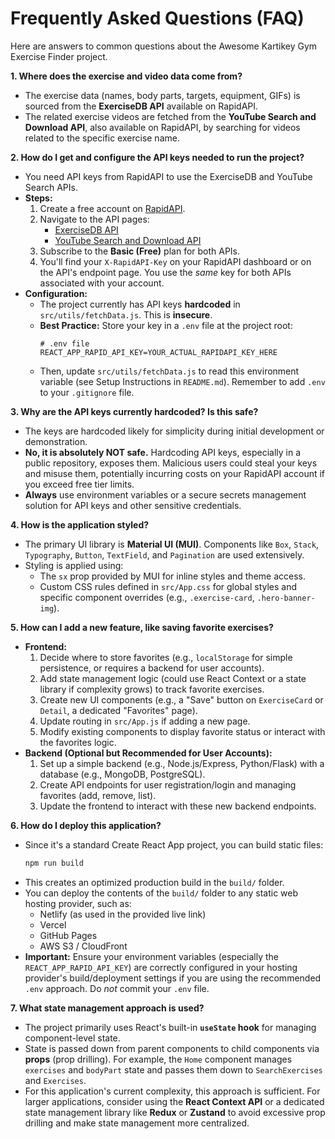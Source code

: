 # Frequently Asked Questions (FAQ)

Here are answers to common questions about the Awesome Kartikey Gym Exercise Finder project.

**1. Where does the exercise and video data come from?**

*   The exercise data (names, body parts, targets, equipment, GIFs) is sourced from the **ExerciseDB API** available on RapidAPI.
*   The related exercise videos are fetched from the **YouTube Search and Download API**, also available on RapidAPI, by searching for videos related to the specific exercise name.

**2. How do I get and configure the API keys needed to run the project?**

*   You need API keys from RapidAPI to use the ExerciseDB and YouTube Search APIs.
*   **Steps:**
    1.  Create a free account on [RapidAPI](https://rapidapi.com/).
    2.  Navigate to the API pages:
        *   [ExerciseDB API](https://rapidapi.com/justin-WFnsXH_t6/api/exercisedb)
        *   [YouTube Search and Download API](https://rapidapi.com/h0p3rwe/api/youtube-search-and-download)
    3.  Subscribe to the **Basic (Free)** plan for both APIs.
    4.  You'll find your `X-RapidAPI-Key` on your RapidAPI dashboard or on the API's endpoint page. You use the *same* key for both APIs associated with your account.
*   **Configuration:**
    *   The project currently has API keys **hardcoded** in `src/utils/fetchData.js`. This is **insecure**.
    *   **Best Practice:** Store your key in a `.env` file at the project root:
        ```env
        # .env file
        REACT_APP_RAPID_API_KEY=YOUR_ACTUAL_RAPIDAPI_KEY_HERE
        ```
    *   Then, update `src/utils/fetchData.js` to read this environment variable (see Setup Instructions in `README.md`). Remember to add `.env` to your `.gitignore` file.

**3. Why are the API keys currently hardcoded? Is this safe?**

*   The keys are hardcoded likely for simplicity during initial development or demonstration.
*   **No, it is absolutely NOT safe.** Hardcoding API keys, especially in a public repository, exposes them. Malicious users could steal your keys and misuse them, potentially incurring costs on your RapidAPI account if you exceed free tier limits.
*   **Always** use environment variables or a secure secrets management solution for API keys and other sensitive credentials.

**4. How is the application styled?**

*   The primary UI library is **Material UI (MUI)**. Components like `Box`, `Stack`, `Typography`, `Button`, `TextField`, and `Pagination` are used extensively.
*   Styling is applied using:
    *   The `sx` prop provided by MUI for inline styles and theme access.
    *   Custom CSS rules defined in `src/App.css` for global styles and specific component overrides (e.g., `.exercise-card`, `.hero-banner-img`).

**5. How can I add a new feature, like saving favorite exercises?**

*   **Frontend:**
    1.  Decide where to store favorites (e.g., `localStorage` for simple persistence, or requires a backend for user accounts).
    2.  Add state management logic (could use React Context or a state library if complexity grows) to track favorite exercises.
    3.  Create new UI components (e.g., a "Save" button on `ExerciseCard` or `Detail`, a dedicated "Favorites" page).
    4.  Update routing in `src/App.js` if adding a new page.
    5.  Modify existing components to display favorite status or interact with the favorites logic.
*   **Backend (Optional but Recommended for User Accounts):**
    1.  Set up a simple backend (e.g., Node.js/Express, Python/Flask) with a database (e.g., MongoDB, PostgreSQL).
    2.  Create API endpoints for user registration/login and managing favorites (add, remove, list).
    3.  Update the frontend to interact with these new backend endpoints.

**6. How do I deploy this application?**

*   Since it's a standard Create React App project, you can build static files:
    ```bash
    npm run build
    ```
*   This creates an optimized production build in the `build/` folder.
*   You can deploy the contents of the `build/` folder to any static web hosting provider, such as:
    *   Netlify (as used in the provided live link)
    *   Vercel
    *   GitHub Pages
    *   AWS S3 / CloudFront
*   **Important:** Ensure your environment variables (especially the `REACT_APP_RAPID_API_KEY`) are correctly configured in your hosting provider's build/deployment settings if you are using the recommended `.env` approach. Do *not* commit your `.env` file.

**7. What state management approach is used?**

*   The project primarily uses React's built-in **`useState` hook** for managing component-level state.
*   State is passed down from parent components to child components via **props** (prop drilling). For example, the `Home` component manages `exercises` and `bodyPart` state and passes them down to `SearchExercises` and `Exercises`.
*   For this application's current complexity, this approach is sufficient. For larger applications, consider using the **React Context API** or a dedicated state management library like **Redux** or **Zustand** to avoid excessive prop drilling and make state management more centralized.